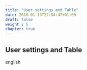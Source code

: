 ```yaml
---
title: "User settings and Table"
date: 2018-01-13T22:54:47+01:00
draft: false
weight : 5
chapter: true
---
```

## User settings and Table
english